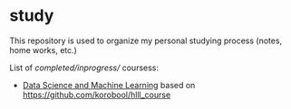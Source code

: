 # study

This repository is used to organize my personal studying process (notes, home works, etc.)

List of _completed/inprogress/_ coursess:

* [Data Science and Machine Learning](https://ithillel.ua/courses/data-science-kyiv) based on https://github.com/korobool/hlll_course
